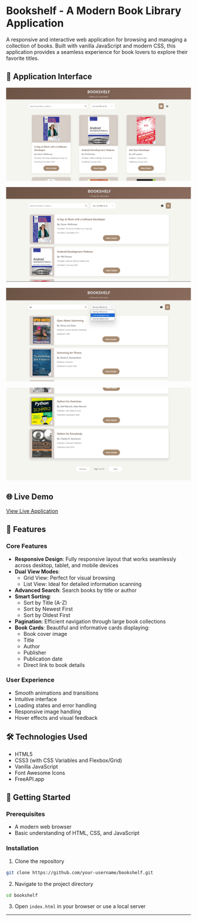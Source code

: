 # Bookshelf - A Modern Book Library Application

A responsive and interactive web application for browsing and managing a collection of books. Built with vanilla JavaScript and modern CSS, this application provides a seamless experience for book lovers to explore their favorite titles.

## 📱 Application Interface

![Bookshelf Application](./Assets/01.png)

![Bookshelf Application](./Assets/02.png)

![Bookshelf Application](./Assets/03.png)

![Bookshelf Application](./Assets/04.png)

## 🌐 Live Demo
[View Live Application](https://bookshelf-pi-five.vercel.app/)

## 🚀 Features

### Core Features
- **Responsive Design**: Fully responsive layout that works seamlessly across desktop, tablet, and mobile devices
- **Dual View Modes**: 
  - Grid View: Perfect for visual browsing
  - List View: Ideal for detailed information scanning
- **Advanced Search**: Search books by title or author
- **Smart Sorting**: 
  - Sort by Title (A-Z)
  - Sort by Newest First
  - Sort by Oldest First
- **Pagination**: Efficient navigation through large book collections
- **Book Cards**: Beautiful and informative cards displaying:
  - Book cover image
  - Title
  - Author
  - Publisher
  - Publication date
  - Direct link to book details

### User Experience
- Smooth animations and transitions
- Intuitive interface
- Loading states and error handling
- Responsive image handling
- Hover effects and visual feedback

## 🛠️ Technologies Used
- HTML5
- CSS3 (with CSS Variables and Flexbox/Grid)
- Vanilla JavaScript
- Font Awesome Icons
- FreeAPI.app

## 🚀 Getting Started

### Prerequisites
- A modern web browser
- Basic understanding of HTML, CSS, and JavaScript

### Installation

1. Clone the repository
```bash
git clone https://github.com/your-username/bookshelf.git
```

2. Navigate to the project directory
```bash
cd bookshelf
```

3. Open `index.html` in your browser or use a local server

---